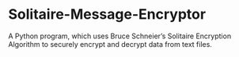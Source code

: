 # Solitaire-Message-Encryptor
A Python program, which uses Bruce Schneier’s Solitaire Encryption Algorithm to securely encrypt and decrypt data from text files.
